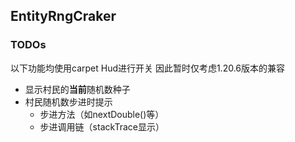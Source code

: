 ## EntityRngCraker
### TODOs
以下功能均使用carpet Hud进行开关
因此暂时仅考虑1.20.6版本的兼容
- 显示村民的**当前**随机数种子
- 村民随机数步进时提示
  - 步进方法（如nextDouble()等）
  - 步进调用链（stackTrace显示）